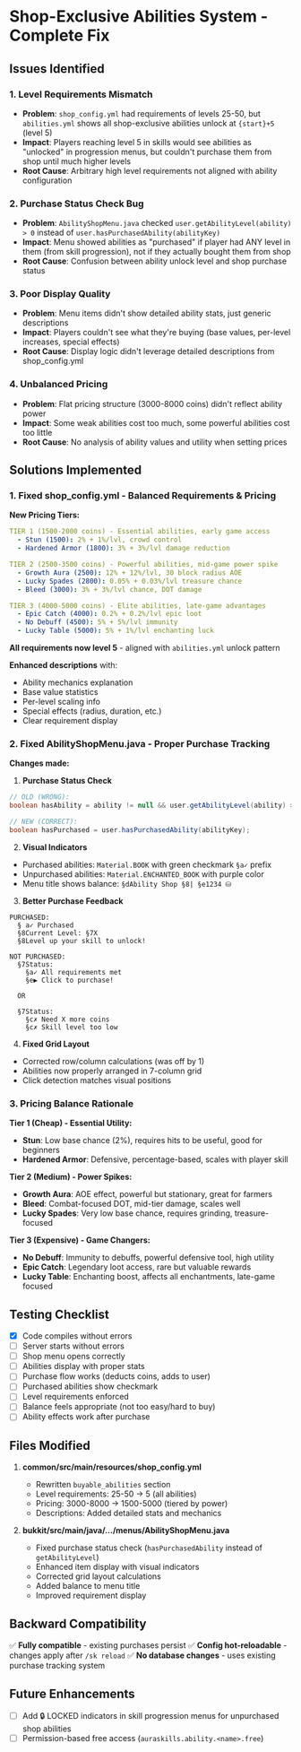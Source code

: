 # Shop-Exclusive Abilities System - Complete Fix

## Issues Identified

### 1. **Level Requirements Mismatch**
- **Problem**: `shop_config.yml` had requirements of levels 25-50, but `abilities.yml` shows all shop-exclusive abilities unlock at `{start}+5` (level 5)
- **Impact**: Players reaching level 5 in skills would see abilities as "unlocked" in progression menus, but couldn't purchase them from shop until much higher levels
- **Root Cause**: Arbitrary high level requirements not aligned with ability configuration

### 2. **Purchase Status Check Bug**
- **Problem**: `AbilityShopMenu.java` checked `user.getAbilityLevel(ability) > 0` instead of `user.hasPurchasedAbility(abilityKey)`
- **Impact**: Menu showed abilities as "purchased" if player had ANY level in them (from skill progression), not if they actually bought them from shop
- **Root Cause**: Confusion between ability unlock level and shop purchase status

### 3. **Poor Display Quality**
- **Problem**: Menu items didn't show detailed ability stats, just generic descriptions
- **Impact**: Players couldn't see what they're buying (base values, per-level increases, special effects)
- **Root Cause**: Display logic didn't leverage detailed descriptions from shop_config.yml

### 4. **Unbalanced Pricing**
- **Problem**: Flat pricing structure (3000-8000 coins) didn't reflect ability power
- **Impact**: Some weak abilities cost too much, some powerful abilities cost too little
- **Root Cause**: No analysis of ability values and utility when setting prices

## Solutions Implemented

### 1. Fixed shop_config.yml - Balanced Requirements & Pricing

**New Pricing Tiers:**
```yaml
TIER 1 (1500-2000 coins) - Essential abilities, early game access
  - Stun (1500): 2% + 1%/lvl, crowd control
  - Hardened Armor (1800): 3% + 3%/lvl damage reduction

TIER 2 (2500-3500 coins) - Powerful abilities, mid-game power spike
  - Growth Aura (2500): 12% + 12%/lvl, 30 block radius AOE
  - Lucky Spades (2800): 0.05% + 0.03%/lvl treasure chance
  - Bleed (3000): 3% + 3%/lvl chance, DOT damage

TIER 3 (4000-5000 coins) - Elite abilities, late-game advantages
  - Epic Catch (4000): 0.2% + 0.2%/lvl epic loot
  - No Debuff (4500): 5% + 5%/lvl immunity
  - Lucky Table (5000): 5% + 1%/lvl enchanting luck
```

**All requirements now level 5** - aligned with `abilities.yml` unlock pattern

**Enhanced descriptions** with:
- Ability mechanics explanation
- Base value statistics
- Per-level scaling info
- Special effects (radius, duration, etc.)
- Clear requirement display

### 2. Fixed AbilityShopMenu.java - Proper Purchase Tracking

**Changes made:**

1. **Purchase Status Check**
```java
// OLD (WRONG):
boolean hasAbility = ability != null && user.getAbilityLevel(ability) > 0;

// NEW (CORRECT):
boolean hasPurchased = user.hasPurchasedAbility(abilityKey);
```

2. **Visual Indicators**
- Purchased abilities: `Material.BOOK` with green checkmark `§a✓` prefix
- Unpurchased abilities: `Material.ENCHANTED_BOOK` with purple color
- Menu title shows balance: `§dAbility Shop §8| §e1234 ⛁`

3. **Better Purchase Feedback**
```
PURCHASED:
  § a✓ Purchased
  §8Current Level: §7X
  §8Level up your skill to unlock!

NOT PURCHASED:
  §7Status:
    §a✓ All requirements met
    §e▶ Click to purchase!
  
  OR
  
  §7Status:
    §c✗ Need X more coins
    §c✗ Skill level too low
```

4. **Fixed Grid Layout**
- Corrected row/column calculations (was off by 1)
- Abilities now properly arranged in 7-column grid
- Click detection matches visual positions

### 3. Pricing Balance Rationale

**Tier 1 (Cheap) - Essential Utility:**
- **Stun**: Low base chance (2%), requires hits to be useful, good for beginners
- **Hardened Armor**: Defensive, percentage-based, scales with player skill

**Tier 2 (Medium) - Power Spikes:**
- **Growth Aura**: AOE effect, powerful but stationary, great for farmers
- **Bleed**: Combat-focused DOT, mid-tier damage, scales well
- **Lucky Spades**: Very low base chance, requires grinding, treasure-focused

**Tier 3 (Expensive) - Game Changers:**
- **No Debuff**: Immunity to debuffs, powerful defensive tool, high utility
- **Epic Catch**: Legendary loot access, rare but valuable rewards
- **Lucky Table**: Enchanting boost, affects all enchantments, late-game focused

## Testing Checklist

- [x] Code compiles without errors
- [ ] Server starts without errors  
- [ ] Shop menu opens correctly
- [ ] Abilities display with proper stats
- [ ] Purchase flow works (deducts coins, adds to user)
- [ ] Purchased abilities show checkmark
- [ ] Level requirements enforced
- [ ] Balance feels appropriate (not too easy/hard to buy)
- [ ] Ability effects work after purchase

## Files Modified

1. **common/src/main/resources/shop_config.yml**
   - Rewritten `buyable_abilities` section
   - Level requirements: 25-50 → 5 (all abilities)
   - Pricing: 3000-8000 → 1500-5000 (tiered by power)
   - Descriptions: Added detailed stats and mechanics

2. **bukkit/src/main/java/.../menus/AbilityShopMenu.java**
   - Fixed purchase status check (`hasPurchasedAbility` instead of `getAbilityLevel`)
   - Enhanced item display with visual indicators
   - Corrected grid layout calculations
   - Added balance to menu title
   - Improved requirement display

## Backward Compatibility

✅ **Fully compatible** - existing purchases persist
✅ **Config hot-reloadable** - changes apply after `/sk reload`
✅ **No database changes** - uses existing purchase tracking system

## Future Enhancements

- [ ] Add 🔒 LOCKED indicators in skill progression menus for unpurchased shop abilities
- [ ] Permission-based free access (`auraskills.ability.<name>.free`)
